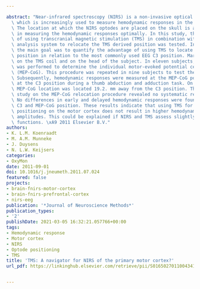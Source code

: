 ---
abstract: "Near-infrared spectroscopy (NIRS) is a non-invasive optical imaging technique,\
  \ which is increasingly used to measure hemodynamic responses in the motor cortex.\
  \ The location at which the NIRS optodes are placed on the skull is a major factor\
  \ in measuring the hemodynamic responses optimally. In this study, the validity\
  \ of using transcranial magnetic stimulation (TMS) in combination with a 3D motion\
  \ analysis system to relocate the TMS derived position was tested. In addition,\
  \ the main goal was to quantify the advantage of using TMS to locate the optimal\
  \ position in relation to the most commonly used EEG C3 position. Markers were placed\
  \ on the TMS coil and on the head of the subject. In eleven subjects, a TMS measurement\
  \ was performed to determine the individual motor-evoked potential center-of-gravity\
  \ (MEP-CoG). This procedure was repeated in nine subjects to test the validity.\
  \ Subsequently, hemodynamic responses were measured at the MEP-CoG position and\
  \ at the C3 position during a thumb abduction and adduction task. On average, the\
  \ MEP-CoG location was located 19.2. mm away from the C3 position. The reproducibility\
  \ study on the MEP-CoG relocation procedure revealed no systematic relocations.\
  \ No differences in early and delayed hemodynamic responses were found between the\
  \ C3 and MEP-CoG position. These results indicate that using TMS for NIRS optodes\
  \ positioning on the motor cortex does not result in higher hemodynamic response\
  \ amplitudes. This could be explained if NIRS and TMS assess slightly different\
  \ functions. \xA9 2011 Elsevier B.V."
authors:
- K. L.M. Koenraadt
- M. A.M. Munneke
- J. Duysens
- N. L.W. Keijsers
categories:
- OxyMon
date: 2011-09-01
doi: 10.1016/j.jneumeth.2011.07.024
featured: false
projects:
- brain-fnirs-motor-cortex
- brain-fnirs-prefrontal-cortex
- nirs-eeg
publication: '*Journal of Neuroscience Methods*'
publication_types:
- '2'
publishDate: 2021-03-05 16:32:21.057766+00:00
tags:
- Hemodynamic response
- Motor cortex
- NIRS
- Optode positioning
- TMS
title: 'TMS: A navigator for NIRS of the primary motor cortex?'
url_pdf: https://linkinghub.elsevier.com/retrieve/pii/S0165027011004341

---
